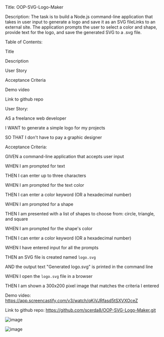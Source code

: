 Title: 
OOP-SVG-Logo-Maker

Description:
The task is to build a Node.js command-line application that takes in user input to generate a logo and save it as an SVG fileLinks to an external site.
The application prompts the user to select a color and shape, provide text for the logo, and save the generated SVG to a .svg file.

Table of Contents:


Title


Description


User Story


Acceptance Criteria


Demo video 



Link to github repo



User Story:

AS a freelance web developer

I WANT to generate a simple logo for my projects

SO THAT I don't have to pay a graphic designer

Acceptance Criteria:

GIVEN a command-line application that accepts user input

WHEN I am prompted for text

THEN I can enter up to three characters

WHEN I am prompted for the text color

THEN I can enter a color keyword (OR a hexadecimal number)

WHEN I am prompted for a shape

THEN I am presented with a list of shapes to choose from: circle, triangle, and square

WHEN I am prompted for the shape's color

THEN I can enter a color keyword (OR a hexadecimal number)

WHEN I have entered input for all the prompts

THEN an SVG file is created named `logo.svg`

AND the output text "Generated logo.svg" is printed in the command line

WHEN I open the `logo.svg` file in a browser

THEN I am shown a 300x200 pixel image that matches the criteria I entered


Demo video:
https://app.screencastify.com/v3/watch/qKiVJRfasd5tSXVXOceZ


Link to github repo: https://github.com/scerda8/OOP-SVG-Logo-Maker.git


![image](https://github.com/scerda8/OOP-SVG-Logo-Maker/assets/159675591/21b4f58f-9760-4ca0-b988-745bad044ca2)

![image](https://github.com/scerda8/OOP-SVG-Logo-Maker/assets/159675591/66aeff90-9b97-4ae6-bd08-252d38871d60)


